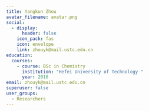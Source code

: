 ```yaml
---
title: Yangkun Zhou
avatar_filename: avatar.png
social:
  - display:
      header: false
    icon_pack: fas
    icon: envelope
    link: zhouyk@mail.ustc.edu.cn
education:
  courses:
    - course: BSc in Chemistry
      institution: "Hefei University of Technology "
      year: 2016
email: zhouyk@mail.ustc.edu.cn
superuser: false
user_groups:
  - Researchers
---
```


